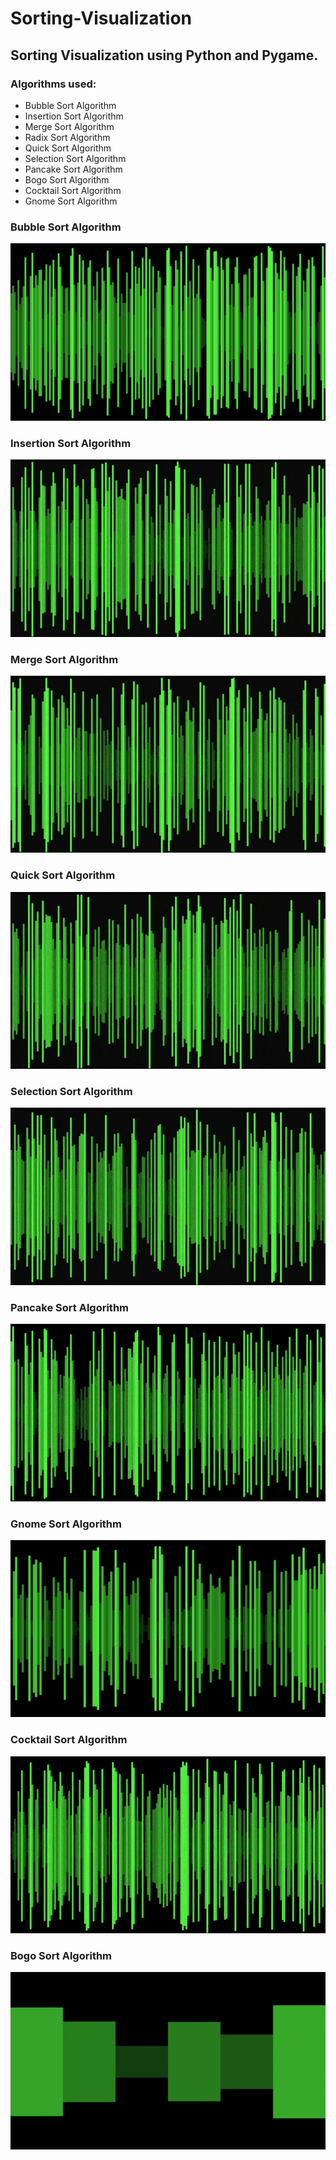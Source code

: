 # Sorting-Visualization

## Sorting Visualization using Python and Pygame.
### Algorithms used:
- Bubble Sort Algorithm
- Insertion Sort Algorithm
- Merge Sort Algorithm
- Radix Sort Algorithm
- Quick Sort Algorithm
- Selection Sort Algorithm
- Pancake Sort Algorithm
- Bogo Sort Algorithm
- Cocktail Sort Algorithm
- Gnome Sort Algorithm




### Bubble Sort Algorithm 
![Bubble Sort](https://github.com/naschwin/Sorting-Visualization/blob/master/Images/bubble.gif)

### Insertion Sort Algorithm 
![Insertion Sort](https://github.com/naschwin/Sorting-Visualization/blob/master/Images/insertion.gif)

### Merge Sort Algorithm 
![Merge Sort](https://github.com/naschwin/Sorting-Visualization/blob/master/Images/Merge.gif)

### Quick Sort Algorithm 
![Quick Sort](https://github.com/naschwin/Sorting-Visualization/blob/master/Images/quick.gif)

### Selection Sort Algorithm 
![Selection Sort](https://github.com/naschwin/Sorting-Visualization/blob/master/Images/selection.gif)

### Pancake Sort Algorithm 
![Pancake Sort](https://github.com/naschwin/Sorting-Visualization/blob/master/Images/pancake.gif)

### Gnome Sort Algorithm 
![Gnome Sort](https://github.com/naschwin/Sorting-Visualization/blob/master/Images/gnome.gif)

### Cocktail Sort Algorithm 
![Cocktail Sort](https://github.com/naschwin/Sorting-Visualization/blob/master/Images/cocktail.gif)

### Bogo Sort Algorithm 
![Bogo Sort](https://github.com/naschwin/Sorting-Visualization/blob/master/Images/Bogo.gif)

